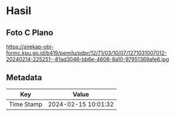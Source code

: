 # Hasil

## Foto C Plano

https://sirekap-obj-formc.kpu.go.id/b419/pemilu/pdpr/12/71/03/10/07/1271031007012-20240214-225251--81ad3046-bb6e-4608-8a10-97951369afe6.jpg


## Metadata

| Key        | Value               |
| ---------- | ------------------- |
| Time Stamp | 2024-02-15 10:01:32 |



